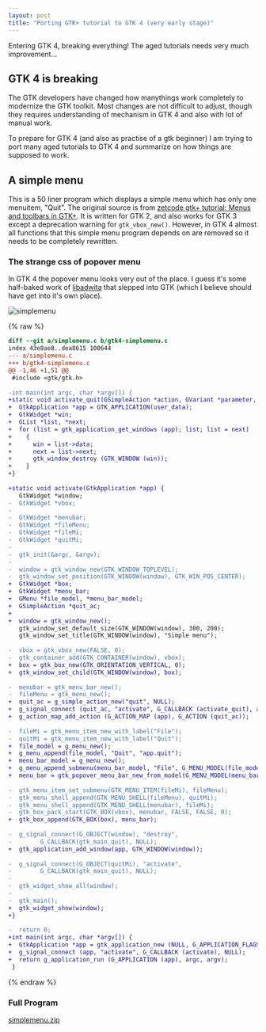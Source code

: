 ```yaml
---
layout: post
title: "Porting GTK+ tutorial to GTK 4 (very early stage)"
---
```

<!-- This Source Code Form is subject to the terms of the Mozilla Public
   - License, v. 2.0. If a copy of the MPL was not distributed with this
   - file, You can obtain one at https://mozilla.org/MPL/2.0/. -->
Entering GTK 4, breaking everything! The aged tutorials needs very much improvement...

## GTK 4 is breaking
The GTK developers have changed how manythings work completely to modernize the GTK toolkit. Most changes are not difficult to adjust, though they requires understanding of mechanism in GTK 4 and also with lot of manual work.

To prepare for GTK 4 (and also as practise of a gtk beginner) I am trying to port many aged tutorials to GTK 4 and summarize on how things are supposed to work.

## A simple menu
This is a 50 liner program which displays a simple menu which has only one menuitem, "Quit". The original source is from [zetcode gtk+ tutorial: Menus and toolbars in GTK+](https://zetcode.com/gui/gtk2/menusandtoolbars/). It is written for GTK 2, and also works for GTK 3 except a deprecation warning for `gtk_vbox_new()`. However, in GTK 4 almost all functions that this simple menu program depends on are removed so it needs to be completely rewritten.

### The strange css of popover menu
In GTK 4 the popover menu looks very out of the place. I guess it's some half-baked work of [libadwita](https://adrienplazas.com/blog/2021/03/31/introducing-libadwaita.html) that slepped into GTK (which I believe should have get into it's own place).

![simplemenu](../../../static/2021-11-28/simplemenu.png)

{% raw %}
```diff
diff --git a/simplemenu.c b/gtk4-simplemenu.c
index 43e8ae8..dea8615 100644
--- a/simplemenu.c
+++ b/gtk4-simplemenu.c
@@ -1,46 +1,51 @@
 #include <gtk/gtk.h>
 
-int main(int argc, char *argv[]) {
+static void activate_quit(GSimpleAction *action, GVariant *parameter, gpointer user_data) {
+  GtkApplication *app = GTK_APPLICATION(user_data);
+  GtkWidget *win;
+  GList *list, *next;
+  for (list = gtk_application_get_windows (app); list; list = next)
+    {
+      win = list->data;
+      next = list->next;
+      gtk_window_destroy (GTK_WINDOW (win));
+    }
+}
 
+static void activate(GtkApplication *app) {
   GtkWidget *window;
-  GtkWidget *vbox;
-
-  GtkWidget *menubar;
-  GtkWidget *fileMenu;
-  GtkWidget *fileMi;
-  GtkWidget *quitMi;
-
-  gtk_init(&argc, &argv);
-
-  window = gtk_window_new(GTK_WINDOW_TOPLEVEL);
-  gtk_window_set_position(GTK_WINDOW(window), GTK_WIN_POS_CENTER);
+  GtkWidget *box;
+  GtkWidget *menu_bar;
+  GMenu *file_model, *menu_bar_model;
+  GSimpleAction *quit_ac;
+  
+  window = gtk_window_new();
   gtk_window_set_default_size(GTK_WINDOW(window), 300, 200);
   gtk_window_set_title(GTK_WINDOW(window), "Simple menu");
 
-  vbox = gtk_vbox_new(FALSE, 0);
-  gtk_container_add(GTK_CONTAINER(window), vbox);
+  box = gtk_box_new(GTK_ORIENTATION_VERTICAL, 0);
+  gtk_window_set_child(GTK_WINDOW(window), box);
 
-  menubar = gtk_menu_bar_new();
-  fileMenu = gtk_menu_new();
+  quit_ac = g_simple_action_new("quit", NULL);
+  g_signal_connect (quit_ac, "activate", G_CALLBACK (activate_quit), app);
+  g_action_map_add_action (G_ACTION_MAP (app), G_ACTION (quit_ac));
 
-  fileMi = gtk_menu_item_new_with_label("File");
-  quitMi = gtk_menu_item_new_with_label("Quit");
+  file_model = g_menu_new();
+  g_menu_append(file_model, "Quit", "app.quit");
+  menu_bar_model = g_menu_new();
+  g_menu_append_submenu(menu_bar_model, "File", G_MENU_MODEL(file_model));
+  menu_bar = gtk_popover_menu_bar_new_from_model(G_MENU_MODEL(menu_bar_model));
 
-  gtk_menu_item_set_submenu(GTK_MENU_ITEM(fileMi), fileMenu);
-  gtk_menu_shell_append(GTK_MENU_SHELL(fileMenu), quitMi);
-  gtk_menu_shell_append(GTK_MENU_SHELL(menubar), fileMi);
-  gtk_box_pack_start(GTK_BOX(vbox), menubar, FALSE, FALSE, 0);
+  gtk_box_append(GTK_BOX(box), menu_bar);
 
-  g_signal_connect(G_OBJECT(window), "destroy",
-        G_CALLBACK(gtk_main_quit), NULL);
+  gtk_application_add_window(app, GTK_WINDOW(window));
 
-  g_signal_connect(G_OBJECT(quitMi), "activate",
-        G_CALLBACK(gtk_main_quit), NULL);
-
-  gtk_widget_show_all(window);
-
-  gtk_main();
+  gtk_widget_show(window);
+}
 
-  return 0;
+int main(int argc, char *argv[]) {
+  GtkApplication *app = gtk_application_new (NULL, G_APPLICATION_FLAGS_NONE);
+  g_signal_connect (app, "activate", G_CALLBACK (activate), NULL);
+  return g_application_run (G_APPLICATION (app), argc, argv);
 }

```
{% endraw %}

### Full Program
[simplemenu.zip](../../../static/2021-11-28/simplemenu.zip)
